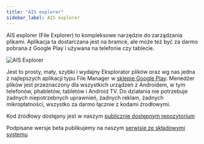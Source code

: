 ```yaml
---
title: "AIS explorer"
sidebar_label: AIS explorer
---
```



AIS explorer (File Explorer) to kompleksowe narzędzie do zarządzania plikami.
Aplikacja ta dostarczana jest na bramce, ale może też być za darmo pobrana z Google Play i używana na telefonie czy tablecie.

![AIS Explorer](/AIS-docs/img/en/frontend/ais_explorer_apk_screen.png)

Jest to prosty, mały, szybki i wydajny Eksplorator plików oraz wg nas jedna z najlepszych aplikacji typu File Manager w [sklepie Google Play](https://play.google.com/store/apps/details?id=pl.sviete.dom.anexplorer.pro).
Menedżer plików jest przeznaczony dla wszystkich urządzeń z Androidem, w tym telefonów, phabletów, tabletów i Android TV. Do działania nie potrzebuje żadnych niepotrzebnych uprawnień, żadnych reklam, żadnych mikropłatności, wszystko za darmo łącznie z kodami źrodłowymi.


Kod źródłowy dostępny jest w naszym [publicznie dostępnym repozytorium](https://github.com/sviete/AIS-explorer)

Podpisane wersje beta publikujemy na naszym [serwisie ze składowymi systemu](https://powiedz.co/ota/)

